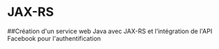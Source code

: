 # JAX-RS

##Création d'un service web Java avec JAX-RS et l’intégration de l'API Facebook pour l'authentification
